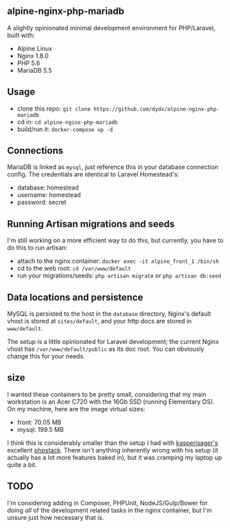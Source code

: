 ## alpine-nginx-php-mariadb
A slightly opinionated minimal development environment for PHP/Laravel, built with:

* Alpine Linux
* Nginx 1.8.0
* PHP 5.6
* MariaDB 5.5

## Usage
* clone this repo: `git clone https://github.com/dydx/alpine-nginx-php-mariadb`
* cd in: `cd alpine-nginx-php-mariadb`
* build/run it: `docker-compose up -d`

## Connections
MariaDB is linked as `mysql`, just reference this in your database connection config. The credentials are identical to Laravel Homestead's:

* database: homestead
* username: homestead
* password: secret

## Running Artisan migrations and seeds
I'm still working on a more efficient way to do this, but currently, you have to do this to run artisan:

* attach to the nginx container: `docker exec -it alpine_front_1 /bin/sh`
* cd to the web root: `cd /var/www/default`
* run your migrations/seeds: `php artisan migrate` or `php artisan db:seed`

## Data locations and persistence
MySQL is persisted to the host in the `database` directory, Nginx's default vhost is stored at `sites/default`, and your http docs are stored in `www/default`.

The setup is a little opinionated for Laravel development; the current Nginx vhost has `/var/www/default/public` as its doc root. You can obviously change this for your needs.

## size
I wanted these containers to be pretty small, considering that my main workstation is an Acer C720 with the 16Gb SSD (running Elementary OS). On my machine, here are the image virtual sizes:

* front: 70.05 MB
* mysql: 199.5 MB

I think this is considerably smaller than the setup I had with [kasperisager's](https://github.com/kasperisager) excellent [phpstack](https://github.com/kasperisager/phpstack). There isn't anything inherently wrong with his setup (it actually has a lot more features baked in), but it was cramping my laptop up quite a bit.

## TODO
I'm considering adding in Composer, PHPUnit, NodeJS/Gulp/Bower for doing *all* of the development related tasks in the nginx container, but I'm unsure just how necessary that is.